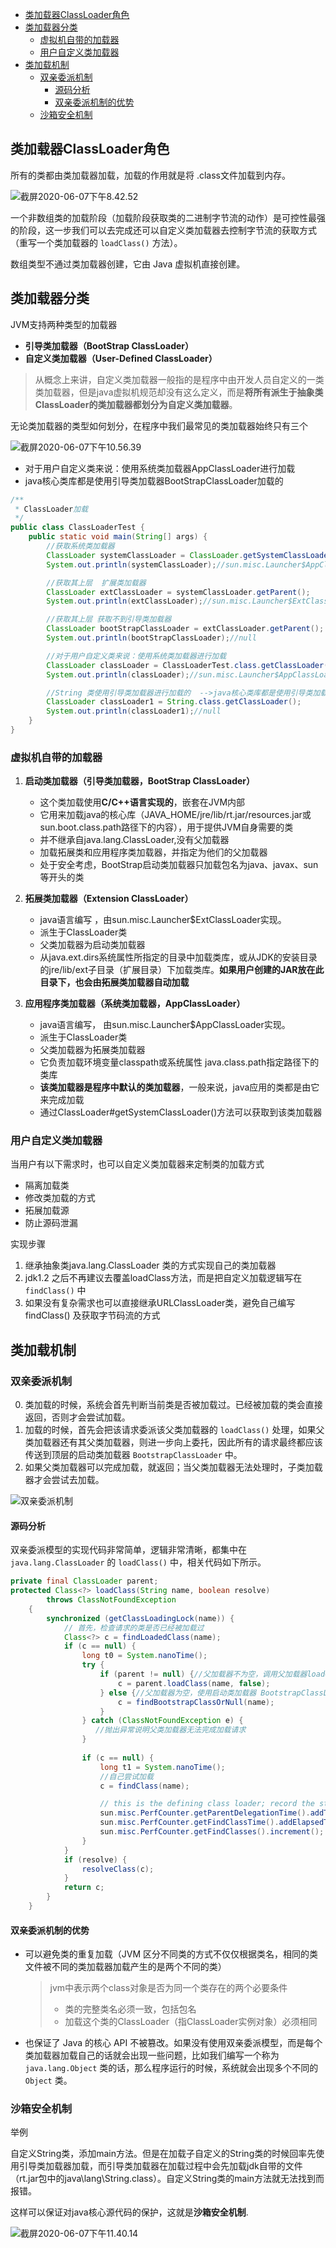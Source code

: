 

- [类加载器ClassLoader角色](#%E7%B1%BB%E5%8A%A0%E8%BD%BD%E5%99%A8classloader%E8%A7%92%E8%89%B2)
- [类加载器分类](#%E7%B1%BB%E5%8A%A0%E8%BD%BD%E5%99%A8%E5%88%86%E7%B1%BB)
    - [虚拟机自带的加载器](#%E8%99%9A%E6%8B%9F%E6%9C%BA%E8%87%AA%E5%B8%A6%E7%9A%84%E5%8A%A0%E8%BD%BD%E5%99%A8)
    - [用户自定义类加载器](#%E7%94%A8%E6%88%B7%E8%87%AA%E5%AE%9A%E4%B9%89%E7%B1%BB%E5%8A%A0%E8%BD%BD%E5%99%A8)
- [类加载机制](#%E7%B1%BB%E5%8A%A0%E8%BD%BD%E6%9C%BA%E5%88%B6)
    - [双亲委派机制](#%E5%8F%8C%E4%BA%B2%E5%A7%94%E6%B4%BE%E6%9C%BA%E5%88%B6)
        - [源码分析](#%E6%BA%90%E7%A0%81%E5%88%86%E6%9E%90)
        - [双亲委派机制的优势](#%E5%8F%8C%E4%BA%B2%E5%A7%94%E6%B4%BE%E6%9C%BA%E5%88%B6%E7%9A%84%E4%BC%98%E5%8A%BF)
    - [沙箱安全机制](#%E6%B2%99%E7%AE%B1%E5%AE%89%E5%85%A8%E6%9C%BA%E5%88%B6)

## 类加载器ClassLoader角色

所有的类都由类加载器加载，加载的作用就是将 .class文件加载到内存。

![截屏2020-06-07下午8.42.52](imgs/截屏2020-06-07下午8.42.52-1541512.png)

一个非数组类的加载阶段（加载阶段获取类的二进制字节流的动作）是可控性最强的阶段，这一步我们可以去完成还可以自定义类加载器去控制字节流的获取方式（重写一个类加载器的 `loadClass()` 方法）。

数组类型不通过类加载器创建，它由 Java 虚拟机直接创建。

## 类加载器分类

JVM支持两种类型的加载器

* **引导类加载器（BootStrap ClassLoader）**
* **自定义类加载器（User-Defined ClassLoader）**

> 从概念上来讲，自定义类加载器一般指的是程序中由开发人员自定义的一类类加载器，但是java虚拟机规范却没有这么定义，而是**将所有派生于抽象类ClassLoader的类加载器都划分为自定义类加载器**。

无论类加载器的类型如何划分，在程序中我们最常见的类加载器始终只有三个

![截屏2020-06-07下午10.56.39](imgs/截屏2020-06-07下午10.56.39.png)


- 对于用户自定义类来说：使用系统类加载器AppClassLoader进行加载
- java核心类库都是使用引导类加载器BootStrapClassLoader加载的

```java
/**
 * ClassLoader加载
 */
public class ClassLoaderTest {
    public static void main(String[] args) {
        //获取系统类加载器
        ClassLoader systemClassLoader = ClassLoader.getSystemClassLoader();
        System.out.println(systemClassLoader);//sun.misc.Launcher$AppClassLoader@18b4aac2

        //获取其上层  扩展类加载器
        ClassLoader extClassLoader = systemClassLoader.getParent();
        System.out.println(extClassLoader);//sun.misc.Launcher$ExtClassLoader@610455d6

        //获取其上层 获取不到引导类加载器
        ClassLoader bootStrapClassLoader = extClassLoader.getParent();
        System.out.println(bootStrapClassLoader);//null

        //对于用户自定义类来说：使用系统类加载器进行加载
        ClassLoader classLoader = ClassLoaderTest.class.getClassLoader();
        System.out.println(classLoader);//sun.misc.Launcher$AppClassLoader@18b4aac2

        //String 类使用引导类加载器进行加载的  -->java核心类库都是使用引导类加载器加载的
        ClassLoader classLoader1 = String.class.getClassLoader();
        System.out.println(classLoader1);//null
    }
}
```

### 虚拟机自带的加载器

1. **启动类加载器（引导类加载器，BootStrap ClassLoader）**

   * 这个类加载使用**C/C++语言实现的**，嵌套在JVM内部
   * 它用来加载java的核心库（JAVA_HOME/jre/lib/rt.jar/resources.jar或sun.boot.class.path路径下的内容），用于提供JVM自身需要的类
   * 并不继承自java.lang.ClassLoader,没有父加载器
   * 加载拓展类和应用程序类加载器，并指定为他们的父加载器
   * 处于安全考虑，BootStrap启动类加载器只加载包名为java、javax、sun等开头的类

2. **拓展类加载器（Extension ClassLoader）**

   * java语言编写 ，由sun.misc.Launcher$ExtClassLoader实现。
   * 派生于ClassLoader类
   * 父类加载器为启动类加载器
   * 从java.ext.dirs系统属性所指定的目录中加载类库，或从JDK的安装目录的jre/lib/ext子目录（扩展目录）下加载类库。**如果用户创建的JAR放在此目录下，也会由拓展类加载器自动加载**

3. **应用程序类加载器（系统类加载器，AppClassLoader）**

   * java语言编写， 由sun.misc.Launcher$AppClassLoader实现。
   * 派生于ClassLoader类
   * 父类加载器为拓展类加载器
   * 它负责加载环境变量classpath或系统属性 java.class.path指定路径下的类库
   * **该类加载器是程序中默认的类加载器**，一般来说，java应用的类都是由它来完成加载
   * 通过ClassLoader#getSystemClassLoader()方法可以获取到该类加载器

### 用户自定义类加载器

当用户有以下需求时，也可以自定义类加载器来定制类的加载方式

* 隔离加载类
* 修改类加载的方式
* 拓展加载源
* 防止源码泄漏

实现步骤

1. 继承抽象类java.lang.ClassLoader 类的方式实现自己的类加载器
2. jdk1.2 之后不再建议去覆盖loadClass方法，而是把自定义加载逻辑写在 `findClass()` 中
3. 如果没有复杂需求也可以直接继承URLClassLoader类，避免自己编写findClass() 及获取字节码流的方式

## 类加载机制

### 双亲委派机制

0. 类加载的时候，系统会首先判断当前类是否被加载过。已经被加载的类会直接返回，否则才会尝试加载。
1. 加载的时候，首先会把该请求委派该父类加载器的 `loadClass()` 处理，如果父类加载器还有其父类加载器，则进一步向上委托，因此所有的请求最终都应该传送到顶层的启动类加载器 `BootstrapClassLoader` 中。
2. 如果父类加载器可以完成加载，就返回；当父类加载器无法处理时，子类加载器才会尝试去加载。

![双亲委派机制](imgs/双亲委派机制.png)

#### 源码分析

双亲委派模型的实现代码非常简单，逻辑非常清晰，都集中在 `java.lang.ClassLoader` 的 `loadClass()` 中，相关代码如下所示。

```java
private final ClassLoader parent; 
protected Class<?> loadClass(String name, boolean resolve)
        throws ClassNotFoundException
    {
        synchronized (getClassLoadingLock(name)) {
            // 首先，检查请求的类是否已经被加载过
            Class<?> c = findLoadedClass(name);
            if (c == null) {
                long t0 = System.nanoTime();
                try {
                    if (parent != null) {//父加载器不为空，调用父加载器loadClass()方法处理
                        c = parent.loadClass(name, false);
                    } else {//父加载器为空，使用启动类加载器 BootstrapClassLoader 加载
                        c = findBootstrapClassOrNull(name);
                    }
                } catch (ClassNotFoundException e) {
                   //抛出异常说明父类加载器无法完成加载请求
                }
                
                if (c == null) {
                    long t1 = System.nanoTime();
                    //自己尝试加载
                    c = findClass(name);

                    // this is the defining class loader; record the stats
                    sun.misc.PerfCounter.getParentDelegationTime().addTime(t1 - t0);
                    sun.misc.PerfCounter.getFindClassTime().addElapsedTimeFrom(t1);
                    sun.misc.PerfCounter.getFindClasses().increment();
                }
            }
            if (resolve) {
                resolveClass(c);
            }
            return c;
        }
    }
```



#### 双亲委派机制的优势

* 可以避免类的重复加载（JVM 区分不同类的方式不仅仅根据类名，相同的类文件被不同的类加载器加载产生的是两个不同的类）

  > jvm中表示两个class对象是否为同一个类存在的两个必要条件
  >
  > - 类的完整类名必须一致，包括包名
  > - 加载这个类的ClassLoader（指ClassLoader实例对象）必须相同

* 也保证了 Java 的核心 API 不被篡改。如果没有使用双亲委派模型，而是每个类加载器加载自己的话就会出现一些问题，比如我们编写一个称为 `java.lang.Object` 类的话，那么程序运行的时候，系统就会出现多个不同的 `Object` 类。

### 沙箱安全机制

举例

自定义String类，添加main方法。但是在加载子自定义的String类的时候回率先使用引导类加载器加载，而引导类加载器在加载过程中会先加载jdk自带的文件（rt.jar包中的java\lang\String.class）。自定义String类的main方法就无法找到而报错。

这样可以保证对java核心源代码的保护，这就是**沙箱安全机制**.

![截屏2020-06-07下午11.40.14](imgs/截屏2020-06-07下午11.40.14.png)
